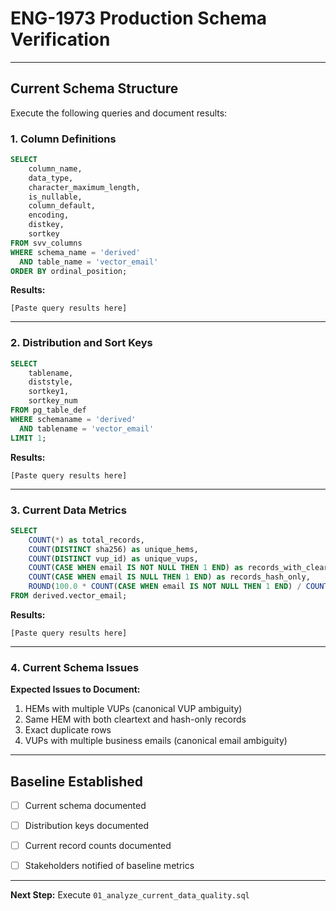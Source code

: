 # ENG-1973 Production Schema Verification

---

## Current Schema Structure

Execute the following queries and document results:

### 1. Column Definitions

```sql
SELECT 
    column_name,
    data_type,
    character_maximum_length,
    is_nullable,
    column_default,
    encoding,
    distkey,
    sortkey
FROM svv_columns
WHERE schema_name = 'derived'
  AND table_name = 'vector_email'
ORDER BY ordinal_position;
```

**Results:**
```
[Paste query results here]
```

---

### 2. Distribution and Sort Keys

```sql
SELECT 
    tablename,
    diststyle,
    sortkey1,
    sortkey_num
FROM pg_table_def
WHERE schemaname = 'derived'
  AND tablename = 'vector_email'
LIMIT 1;
```

**Results:**
```
[Paste query results here]
```

---

### 3. Current Data Metrics

```sql
SELECT 
    COUNT(*) as total_records,
    COUNT(DISTINCT sha256) as unique_hems,
    COUNT(DISTINCT vup_id) as unique_vups,
    COUNT(CASE WHEN email IS NOT NULL THEN 1 END) as records_with_cleartext,
    COUNT(CASE WHEN email IS NULL THEN 1 END) as records_hash_only,
    ROUND(100.0 * COUNT(CASE WHEN email IS NOT NULL THEN 1 END) / COUNT(*), 2) as pct_with_cleartext
FROM derived.vector_email;
```

**Results:**
```
[Paste query results here]
```

---

### 4. Current Schema Issues

**Expected Issues to Document:**
1. HEMs with multiple VUPs (canonical VUP ambiguity)
2. Same HEM with both cleartext and hash-only records
3. Exact duplicate rows
4. VUPs with multiple business emails (canonical email ambiguity)

---

## Baseline Established

- [ ] Current schema documented
- [ ] Distribution keys documented
- [ ] Current record counts documented
- [ ] Stakeholders notified of baseline metrics


---

**Next Step:** Execute `01_analyze_current_data_quality.sql`
